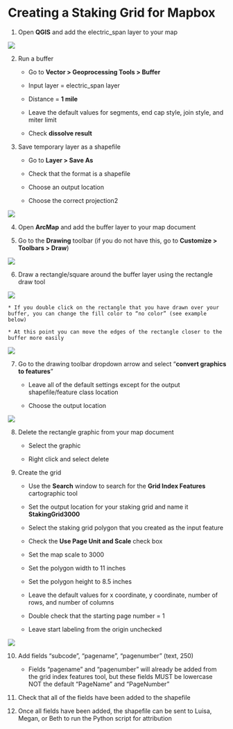 # Creating a Staking Grid for Mapbox


1. Open **QGIS** and add the electric_span layer to your map 

![](images/mapbox_staking1.png)

2. Run a buffer

    * Go to **Vector > Geoprocessing Tools > Buffer** 

    * Input layer = electric_span layer 

    * Distance = **1 mile** 

    * Leave the default values for segments, end cap style, join style, and miter limit 

    * Check **dissolve result**
    
    
3. Save temporary layer as a shapefile

    * Go to **Layer > Save As** 

    * Check that the format is a shapefile 

    * Choose an output location 

    * Choose the correct projection2 
    
 ![](images/mapbox_staking2.png)
    
4. Open **ArcMap** and add the buffer layer to your map document 


5. Go to the **Drawing** toolbar (if you do not have this, go to **Customize > Toolbars > Draw**) 

![](images/mapbox_staking5.png)


6. Draw a rectangle/square around the buffer layer using the rectangle draw tool 

![](images/mapbox_staking6.png)

    * If you double click on the rectangle that you have drawn over your buffer, you can change the fill color to “no color” (see example below) 

    * At this point you can move the edges of the rectangle closer to the buffer more easily  

![](images/mapbox_staking6b.png)

7. Go to the drawing toolbar dropdown arrow and select “**convert graphics to features**” 

    * Leave all of the default settings except for the output shapefile/feature class location 

    * Choose the output location 
 
 ![](images/mapbox_staking7.png)

8. Delete the rectangle graphic from your map document  

    * Select the graphic 

    * Right click and select delete 

 
9. Create the grid 

    * Use the **Search** window to search for the **Grid Index Features** cartographic tool 

    * Set the output location for your staking grid and name it **StakingGrid3000**

    * Select the staking grid polygon that you created as the input feature 

    * Check the **Use Page Unit and Scale** check box 

    * Set the map scale to 3000 

    * Set the polygon width to 11 inches 

    * Set the polygon height to 8.5 inches 

    * Leave the default values for x coordinate, y coordinate, number of rows, and number of columns 

    * Double check that the starting page number = 1 

    * Leave start labeling from the origin unchecked 

 ![](images/mapbox_staking9.png)

10. Add fields “subcode”, “pagename”, “pagenumber” (text, 250) 

    * Fields “pagename” and “pagenumber” will already be added from the grid index features tool, but these fields MUST be lowercase NOT the default “PageName” and “PageNumber”
    

11. Check that all of the fields have been added to the shapefile 


12. Once all fields have been added, the shapefile can be sent to Luisa, Megan, or Beth to run the Python script for attribution 
